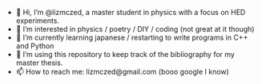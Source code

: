 - 👋 Hi, I’m @lizmczed, a master student in physics with a focus on HED experiments.
- 👀 I’m interested in physics / poetry / DIY / coding (not great at it though)
- 🌱 I’m currently learning japanese / restarting to write programs in C++ and Python
- 💞️ I’m using this repository to keep track of the bibliography for my master thesis.
- 📫 How to reach me: lizmczed@<!---idontlikespam--->gmail.com (booo google I know)

<!---
lizmczed/lizmczed is a ✨ special ✨ repository because its `README.md` (this file) appears on your GitHub profile.
You can click the Preview link to take a look at your changes.
--->
